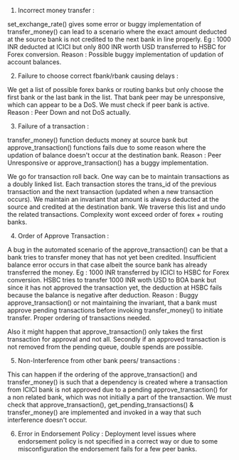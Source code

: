 1. Incorrect money transfer :

set_exchange_rate() gives some error or buggy implementation of
transfer_money() can lead to a scenario where the exact amount deducted at
the source bank is not credited to the next bank in line properly.
Eg : 1000 INR deducted at ICICI but only 800 INR worth USD transferred to
HSBC for Forex conversion.
Reason : Possible buggy implementation of updation of account balances.

2. Failure to choose correct fbank/rbank causing delays :

We get a list of possible forex banks or routing banks but only choose the
first bank or the last bank in the list. That bank peer may be
unresponsive, which can appear to be a DoS. We must check if peer bank is
active.
Reason : Peer Down and not DoS actually.

3. Failure of a transaction :

transfer_money() function deducts money at source bank but
approve_transaction() functions fails due to some reason where the
updation of balance doesn't occur at the destination bank.
Reason : Peer Unresponsive or approve_transaction() has a buggy
implementation.

We go for transaction roll back. One way can be to maintain transactions
as a doubly linked list. Each transaction stores the trans_id of the
previous transaction and the next transaction (updated when a new
transaction occurs). We maintain an invariant that amount is always
deducted at the source and credited at the destination bank. We traverse
this list and undo the related transactions. Complexity wont exceed order
of forex + routing banks.

4. Order of Approve Transaction :

A bug in the automated scenario of the approve_transaction() can be that a
bank tries to transfer money that has not yet been credited. Insufficient
balance error occurs in that case albeit the source bank has already
transferred the money.
Eg : 1000 INR transferred by ICICI to HSBC for Forex conversion. HSBC
tries to transfer 1000 INR woth USD to BOA bank but since it has not
approved the transaction yet, the deduction at HSBC fails because the
balance is negative after deduction.
Reason : Buggy approve_transaction() or not maintaining the invariant,
that a bank must approve pending transactions before invoking
transfer_money() to initiate transfer. Proper ordering of transactions
needed.

Also it might happen that approve_transaction() only takes the first
transaction for approval and not all.
Secondly if an approved transaction is not removed from the pending queue,
double spends are possible.

5. Non-Interference from other bank peers/ transactions :

This can happen if the ordering of the approve_transaction() and
transfer_money() is such that a dependency is created where a transaction
from ICICI bank is not approved due to a pending approve_transaction() for
a non related bank, which was not initially a part of the transaction.
We must check that approve_transaction(), get_pending_transactions() &
transfer_money() are implemented and invoked in a way that such
interference doesn't occur.

6. Error in Endorsement Policy :
   Deployment level issues where endorsement policy is not specified in a
   correct way or due to some misconfiguration the endorsement fails for a
   few peer banks.
